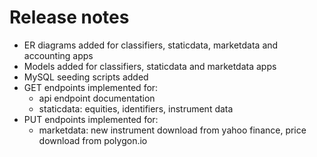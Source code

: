 # Release notes


* ER diagrams added for classifiers, staticdata, marketdata and accounting apps
* Models added for classifiers, staticdata and marketdata apps
* MySQL seeding scripts added
* GET endpoints implemented for:
    * api endpoint documentation
    * staticdata: equities, identifiers, instrument data
* PUT endpoints implemented for:
    * marketdata: new instrument download from yahoo finance, price download from polygon.io
